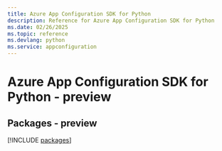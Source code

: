 ```yaml
---
title: Azure App Configuration SDK for Python
description: Reference for Azure App Configuration SDK for Python
ms.date: 02/26/2025
ms.topic: reference
ms.devlang: python
ms.service: appconfiguration
---
```

# Azure App Configuration SDK for Python - preview
## Packages - preview
[!INCLUDE [packages](app-configuration-index.md)]